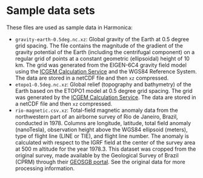 # Sample data sets

These files are used as sample data in Harmonica:

* `gravity-earth-0.5deg.nc.xz`: Global gravity of the Earth at 0.5 degree grid spacing.
  The file contains the magnitude of the gradient of the gravity potential of the Earth
  (including the centrifugal component) on a regular grid of points at a constant
  geometric (ellipsoidal) height of 10 km. The grid was generated from the EIGEN-6C4
  gravity field model using the [ICGEM Calculation Service](http://icgem.gfz-potsdam.de)
  and the WGS84 Reference System. The data are stored in a netCDF file and then `xz`
  compressed.
* `etopo1-0.5deg.nc.xz`: Global relief (topography and bathymetry) of the Earth based on
  the ETOPO1 model at 0.5 degree grid spacing. The grid was generated by the [ICGEM
  Calculation Service](http://icgem.gfz-potsdam.de). The data are stored in a netCDF
  file and then `xz` compressed.
* `rio-magnetic.csv.xz`: Total-field magnetic anomaly data from the northwestern part of
  an airborne survey of Rio de Janeiro, Brazil, conducted in 1978. Columns are
  longitude, latitude, total field anomaly (nanoTesla), observation height above the
  WGS84 ellipsoid (meters), type of flight line (LINE or TIE), and flight line number.
  The anomaly is calculated with respect to the IGRF field at the center of the survey
  area at 500 m altitude for the year 1978.3. This dataset was cropped from the original
  survey, made available by the Geological Survey of Brazil (CPRM) through their [GEOSGB
  portal](http://geosgb.cprm.gov.br/). See the original data for more processing
  information.

